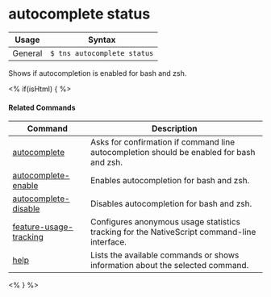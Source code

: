 autocomplete status
==========

Usage | Syntax
------|-------
General | `$ tns autocomplete status`


Shows if autocompletion is enabled for bash and zsh.

<% if(isHtml) { %> 

#### Related Commands

Command | Description
----------|----------
[autocomplete](autocomplete.html) | Asks for confirmation if command line autocompletion should be enabled for bash and zsh.
[autocomplete-enable](autocomplete-enable.html) | Enables autocompletion for bash and zsh.
[autocomplete-disable](autocomplete-disable.html) | Disables autocompletion for bash and zsh.
[feature-usage-tracking](feature-usage-tracking.html) | Configures anonymous usage statistics tracking for the NativeScript command-line interface.
[help](help.html) | Lists the available commands or shows information about the selected command.
<% } %>